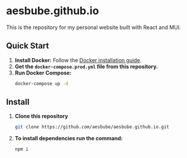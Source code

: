 # aesbube.github.io

This is the repository for my personal website built with React and MUI.

## Quick Start

1. **Install Docker:** Follow the [Docker installation guide](https://docs.docker.com/get-docker/).
2. **Get the `docker-compose.prod.yml` file from this repository.**
3. **Run Docker Compose:**
    ```sh
    docker-compose up -d
    ```
## Install

1. **Clone this repository**
    ```sh
    git clone https://github.com/aesbube/aesbube.github.io.git
    ```
2. **To install dependencies run the command:** 
    ```sh
    npm i
    ```
